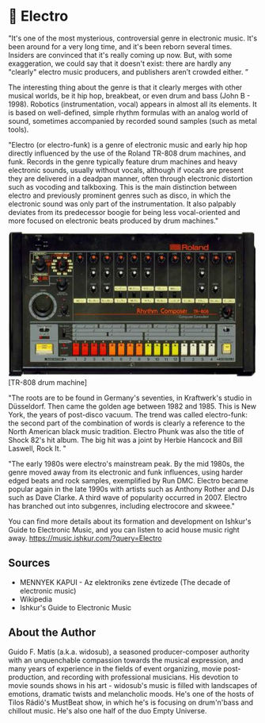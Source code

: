 # 🎹 Electro

"It's one of the most mysterious, controversial genre in electronic music. It's been around for a very long time, and it's been reborn
several times. Insiders are convinced that it's really coming up now. But, with some exaggeration, we could say that it doesn't exist:
there are hardly any "clearly" electro music producers, and publishers aren’t crowded either. ”

The interesting thing about the genre is that it clearly merges with other musical worlds, be it hip hop, breakbeat, or even drum and
bass (John B - 1998). Robotics (instrumentation, vocal) appears in almost all its elements. It is based on well-defined, simple rhythm
formulas with an analog world of sound, sometimes accompanied by recorded sound samples (such as metal tools).

"Electro (or electro-funk) is a genre of electronic music and early hip hop directly influenced by the use of the Roland TR-808 drum
machines, and funk. Records in the genre typically feature drum machines and heavy electronic sounds, usually without vocals,
although if vocals are present they are delivered in a deadpan manner, often through electronic distortion such as vocoding and
talkboxing. This is the main distinction between electro and previously prominent genres such as disco, in which the electronic sound
was only part of the instrumentation. It also palpably deviates from its predecessor boogie for being less vocal-oriented and more
focused on electronic beats produced by drum machines."

![[TR-808 drum machine]](_static/images/sound/electro/drum-machine.jpg)
[TR-808 drum machine]

"The roots are to be found in Germany's seventies, in Kraftwerk's studio in Düsseldorf. Then came the golden age between 1982 and
1985. This is New York, the years of post-disco vacuum. The trend was called electro-funk: the second part of the combination of
words is clearly a reference to the North American black music tradition. Electro Phunk was also the title of Shock 82's hit album.
The big hit was a joint by Herbie Hancock and Bill Laswell, Rock It. "

"The early 1980s were electro's mainstream peak. By the mid 1980s, the genre moved away from its electronic and funk influences,
using harder edged beats and rock samples, exemplified by Run DMC. Electro became popular again in the late 1990s with artists
such as Anthony Rother and DJs such as Dave Clarke. A third wave of popularity occurred in 2007. Electro has branched out into
subgenres, including electrocore and skweee."

You can find more details about its formation and development on Ishkur's Guide to Electronic Music, and you can listen to acid
house music right away.
<https://music.ishkur.com/?query=Electro>

## Sources

- MENNYEK KAPUI - Az elektroniks zene évtizede (The decade of electronic music)
- Wikipedia
- Ishkur's Guide to Electronic Music

## About the Author

Guido F. Matis (a.k.a. widosub), a seasoned producer-composer authority with an unquenchable compassion towards the musical
expression, and many years of experience in the fields of event organizing, movie post-production, and recording with professional
musicians. His devotion to movie sounds shows in his art - widosub's music is filled with landscapes of emotions, dramatic twists and
melancholic moods. He's one of the hosts of Tilos Rádió's MustBeat show, in which he's is focusing on drum'n'bass and chillout
music. He's also one half of the duo Empty Universe.
